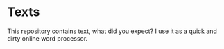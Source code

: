 # Texts 

This repository contains text, what did you expect?
I use it as a quick and dirty online word processor.


